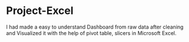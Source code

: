 # Project-Excel
I had made a easy to understand Dashboard from raw data after cleaning and Visualized it with the help of pivot table, slicers in Microsoft Excel.
